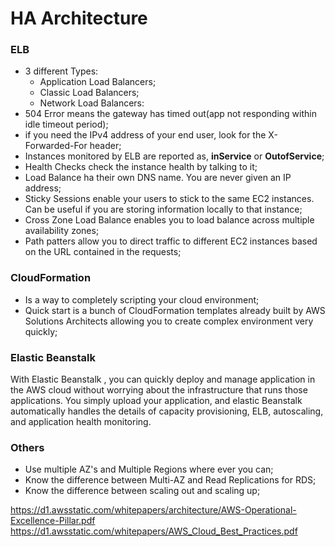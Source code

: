 # HA Architecture  


### ELB  

* 3 different Types:  
  * Application Load Balancers;  
  * Classic Load Balancers;  
  * Network Load Balancers:  
* 504 Error means the gateway has timed out(app not responding within idle timeout period);  
* if you need the IPv4 address of your end user, look for the X-Forwarded-For header;   
* Instances monitored by ELB are reported as, **inService** or **OutofService**;  
* Health Checks check the instance health by talking to it;  
* Load Balance ha their own DNS name. You are never given an IP address;  
* Sticky Sessions enable your users to stick to the same EC2 instances. Can be useful if you are storing information locally to that instance;  
* Cross Zone Load Balance enables you to load balance across multiple availability zones;  
* Path patters allow you to direct traffic to different EC2 instances based on the URL contained in the requests;


### CloudFormation  

* Is a way to completely scripting your cloud environment;  
* Quick start is a bunch of CloudFormation templates already built by AWS Solutions Architects allowing you to create complex environment very quickly;  

### Elastic Beanstalk  

With Elastic Beanstalk , you can quickly deploy and manage application in the  AWS cloud without worrying about the infrastructure that runs those applications. You simply upload your application, and elastic Beanstalk automatically handles the details of capacity provisioning, ELB, autoscaling, and application health monitoring.

### Others  

* Use multiple AZ's and Multiple Regions where ever you can;  
* Know the difference between Multi-AZ and Read Replications for RDS;  
* Know the difference between scaling out and scaling up;  




https://d1.awsstatic.com/whitepapers/architecture/AWS-Operational-Excellence-Pillar.pdf  
https://d1.awsstatic.com/whitepapers/AWS_Cloud_Best_Practices.pdf
